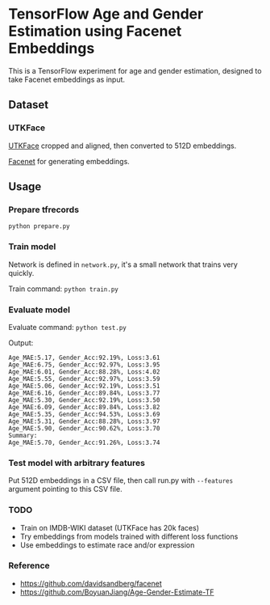 # TensorFlow Age and Gender Estimation using Facenet Embeddings

This is a TensorFlow experiment for age and gender estimation, designed to take Facenet embeddings as input.

## Dataset

### UTKFace

[UTKFace](https://susanqq.github.io/UTKFace/) cropped and aligned, then converted to 512D embeddings.

[Facenet](https://github.com/davidsandberg/facenet) for generating embeddings.

## Usage

### Prepare tfrecords

```
python prepare.py
```

### Train model

Network is defined in `network.py`, it's a small network that trains very quickly.

Train command: `python train.py`

### Evaluate model

Evaluate command: `python test.py`

Output:

```
Age_MAE:5.17, Gender_Acc:92.19%, Loss:3.61
Age_MAE:6.75, Gender_Acc:92.97%, Loss:3.95
Age_MAE:6.01, Gender_Acc:88.28%, Loss:4.02
Age_MAE:5.55, Gender_Acc:92.97%, Loss:3.59
Age_MAE:5.06, Gender_Acc:92.19%, Loss:3.51
Age_MAE:6.16, Gender_Acc:89.84%, Loss:3.77
Age_MAE:5.30, Gender_Acc:92.19%, Loss:3.50
Age_MAE:6.09, Gender_Acc:89.84%, Loss:3.82
Age_MAE:5.35, Gender_Acc:94.53%, Loss:3.69
Age_MAE:5.31, Gender_Acc:88.28%, Loss:3.97
Age_MAE:5.90, Gender_Acc:90.62%, Loss:3.70
Summary:
Age_MAE:5.70, Gender_Acc:91.26%, Loss:3.74
```

### Test model with arbitrary features

Put 512D embeddings in a CSV file, then call run.py with `--features` argument pointing to this CSV file.


### TODO

- Train on IMDB-WIKI dataset (UTKFace has 20k faces)
- Try embeddings from models trained with different loss functions
- Use embeddings to estimate race and/or expression


### Reference

- https://github.com/davidsandberg/facenet
- https://github.com/BoyuanJiang/Age-Gender-Estimate-TF
